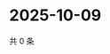 # 2025-10-09

共 0 条

<!-- BEGIN ZHIHUQUESTIONS -->
<!-- 最后更新时间 Thu Oct 09 2025 06:10:24 GMT+0800 (China Standard Time) -->

<!-- END ZHIHUQUESTIONS -->

